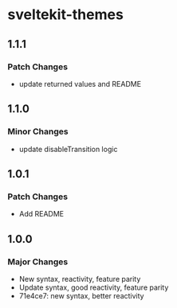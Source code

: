 # sveltekit-themes

## 1.1.1

### Patch Changes

- update returned values and README

## 1.1.0

### Minor Changes

- update disableTransition logic

## 1.0.1

### Patch Changes

- Add README

## 1.0.0

### Major Changes

- New syntax, reactivity, feature parity
- Update syntax, good reactivity, feature parity
- 71e4ce7: new syntax, better reactivity
